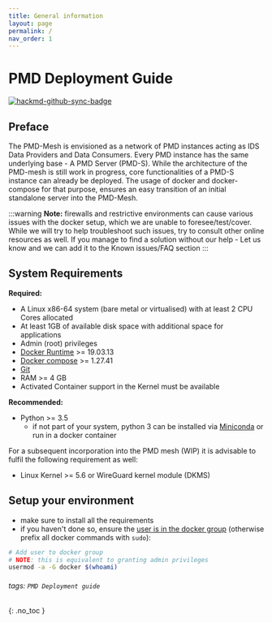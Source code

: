 ```yaml
---
title: General information
layout: page
permalink: /
nav_order: 1
---
```


PMD Deployment Guide
===


[![hackmd-github-sync-badge](https://hackmd.io/biFcWHrUTceoopWdvOmFuw/badge)](https://hackmd.io/biFcWHrUTceoopWdvOmFuw)

## Preface

The PMD-Mesh is envisioned as a network of PMD instances acting as IDS Data Providers and Data Consumers. Every PMD instance has the same underlying base - A PMD Server (PMD-S).
While the architecture of the PMD-mesh is still work in progress, core functionalities of a PMD-S instance can already be deployed. The usage of docker and docker-compose for that purpose, ensures an easy transition of an initial standalone server into the PMD-Mesh.

:::warning
**Note:** firewalls and restrictive environments can cause various issues with the docker setup, which we are unable to foresee/test/cover. While we will try to help troubleshoot such issues, try to consult other online resources as well. If you manage to find a solution without our help - Let us know and we can add it to the Known issues/FAQ section
:::

## System Requirements
**Required:**
* A Linux x86-64 system (bare metal or virtualised) with at least 2 CPU Cores allocated
* At least 1GB of available disk space with additional space for applications
* Admin (root) privileges
* [Docker Runtime](https://docs.docker.com/engine/install/) >= 19.03.13
* [Docker compose](https://docs.docker.com/compose/install/) >= 1.27.41
* [Git](https://git-scm.com)
* RAM >= 4 GB
* Activated Container support in the Kernel must be available

**Recommended:**
* Python >= 3.5
  - if not part of your system, python 3 can be installed via [Miniconda](https://docs.conda.io/en/latest/miniconda.html) or run in a docker container

For a subsequent incorporation into the PMD mesh (WIP) it is advisable to fulfil the following requirement as well:
* Linux Kernel >= 5.6 or WireGuard kernel module (DKMS)

## Setup your environment
* make sure to install all the requirements
* if you haven't done so, ensure the [user is in the docker group](https://docs.docker.com/engine/install/linux-postinstall/) (otherwise prefix all docker commands with `sudo`):
```bash
# Add user to docker group
# NOTE: this is equivalent to granting admin privileges
usermod -a -G docker $(whoami)
```


###### tags: `PMD Deployment guide`
{: .no_toc }
